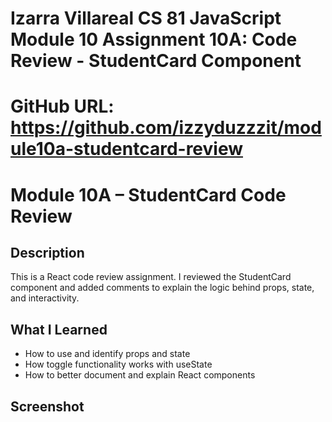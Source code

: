 # Izarra Villareal CS 81 JavaScript Module 10 Assignment 10A: Code Review - StudentCard Component

# GitHub URL: https://github.com/izzyduzzzit/module10a-studentcard-review

# Module 10A – StudentCard Code Review

## Description
This is a React code review assignment. I reviewed the StudentCard component and added comments to 
explain the logic behind props, state, and interactivity.

## What I Learned
- How to use and identify props and state
- How toggle functionality works with useState
- How to better document and explain React components

## Screenshot
